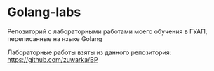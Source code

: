 # Golang-labs
Репозиторий с лабораторными работами моего обучения в ГУАП, переписанные на языке Golang

Лабораторные работы взяты из данного репозитория: https://github.com/zuwarka/BP
